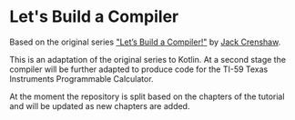 <h1>Let's Build a Compiler</h1>

Based on the original series ["Let’s Build a Compiler!"](https://compilers.iecc.com/crenshaw) by [Jack Crenshaw](https://jackcrenshaw.com/).

This is an adaptation of the original series to Kotlin. At a second stage the compiler will be further adapted to produce code for the TI-59 Texas Instruments Programmable Calculator.

At the moment the repository is split based on the chapters of the tutorial and will be updated as new chapters are added.

